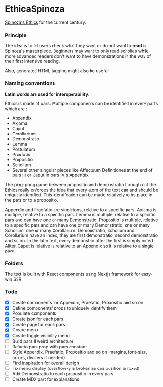 # EthicaSpinoza

[Spinoza's Ethics](https://ethicaspinoza.netlify.com/) for the current century.

### Principle

The idea is to let users check what they want or do not want to **read** in Spinoza's masterpiece. Beginners may want to only read scholies while more advanced readers don't want to have demonstrations in the way of their first intensive reading.

Also, generated HTML tagging might also be useful.

### Naming conventions

**Latin words are used for interoperability**.

Ethics is made of pars. Multiple components can be identified in every parts which are :

- Appendix
- Axioma
- Caput
- Corollarium
- Demonstratio
- Lemma
- Postulatum
- Praefatio
- Propositio
- Scholium
- Several other singular pieces like Affectuum Definitiones at the end of pars III or Caput in pars IV's Appendix

The ping-pong game between propositio and demonstratio through out the Ethics really enforces the idea that every atom of the text can and should be uniquely identfied. This identifcation can be made relatively to its place in the pars or to a propositio.

Appendix and Praefatio are singletons, relative to a specific pars.
Axioma is multiple, relative to a specific pars.
Lemma is multiple, relative to a specific pars and can have one or many Demonstratio.
Propositio is multiple, relative to a specific pars and can have one or many Demonstratio, one or many Scholium, one or many Corollarium.
Demonstratio, Scholium and Corollarium have an index, they are first demonstratio, second demonstratio and so on. In the latin text, every demonstrio after the first is simply noted Aliter.
Caput is relative is relative to an Appendix so it is relative to a single pars.

### Folders

The text is built with React components using Nextjs framework for easy-win SSR.

### Todo

- [x] Create components for Appendix, Praefatio, Propositio and so on
- [x] Define components' props to uniquely identify them
- [x] Populate components
- [x] Create json for each pars
- [x] Create page for each pars
- [x] Create menu
- [x] Create toggle visibility menu
- [ ] Build pars II weird architecture
- [ ] Refacto pars prop with pars constant
- [ ] Style Appendix, Praefatio, Propositio and so on (margins, font-size, colors, dividers if needed)
- [ ] Find inspiration for overall design
- [ ] Fix menu display (overflow-y is broken as css position is `fixed`)
- [ ] Add Demonstratio to each propositio in every pars
- [ ] Create MDX part for explanations

